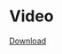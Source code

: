 # Video

[Download](https://d-id-talks-prod.s3.us-west-2.amazonaws.com/google-oauth2%7C109663238432580321767/tlk_tnO8oU78F7OVfKdxMYsBD/1747306628429.mp4?AWSAccessKeyId=AKIA5CUMPJBIK65W6FGA&Expires=1747393049&Signature=HUa1qhuTT4fwyZcfc8dO226FMeU%3D)